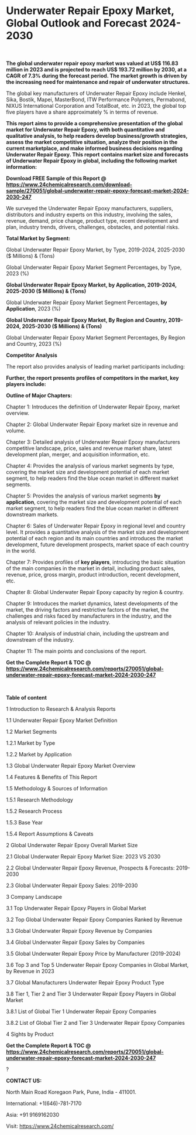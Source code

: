 <h1>Underwater Repair Epoxy Market, Global Outlook and Forecast 2024-2030</h1><br/><p><strong>The global underwater repair epoxy market was valued at US$ 116.83 million in 2023 and is projected to reach US$ 193.72 million by 2030, at a <strong>CAGR</strong> of 7.3% during the forecast period. The market growth is driven by the increasing need for maintenance and repair of underwater structures.</strong></p>
 
 
 
 <p>The global key manufacturers of Underwater Repair Epoxy include Henkel, Sika, Bostik, Mapei, MasterBond, ITW Performance Polymers, Permabond, NIXUS International Corporation and TotalBoat, etc. in 2023, the global top five players have a share approximately % in terms of revenue.</p>
 
 
 
 <p><strong>This report aims to provide a comprehensive presentation of the global market for Underwater Repair Epoxy, with both quantitative and qualitative analysis, to help readers develop business/growth strategies, assess the market competitive situation, analyze their position in the current marketplace, and make informed business decisions regarding Underwater Repair Epoxy. This report contains market size and forecasts of Underwater Repair Epoxy in global, including the following market information:</strong></p>
 
 
 
 <div><b>Download FREE Sample of this Report @ <a href="https://www.24chemicalresearch.com/download-sample/270051/global-underwater-repair-epoxy-forecast-market-2024-2030-247">https://www.24chemicalresearch.com/download-sample/270051/global-underwater-repair-epoxy-forecast-market-2024-2030-247</a></b></div>
 
 
 
 <p>We surveyed the Underwater Repair Epoxy manufacturers, suppliers, distributors and industry experts on this industry, involving the sales, revenue, demand, price change, product type, recent development and plan, industry trends, drivers, challenges, obstacles, and potential risks.</p>
 
 
 
 <p><strong>Total Market by Segment:</strong></p>
 
 
 
 <p>Global Underwater Repair Epoxy Market, by Type, 2019-2024, 2025-2030 ($ Millions) & (Tons)</p>
 
 
 
 <p>Global Underwater Repair Epoxy Market Segment Percentages, by Type, 2023 (%)</p>
 
 
 
 <p><strong>Global Underwater Repair Epoxy Market, <strong>by Application</strong>, 2019-2024, 2025-2030 ($ Millions) & (Tons)</strong></p>
 
 
 
 <p>Global Underwater Repair Epoxy Market Segment Percentages, <strong>by Application</strong>, 2023 (%)</p>
 
 
 
 <p><strong>Global Underwater Repair Epoxy Market, By Region and Country, 2019-2024, 2025-2030 ($ Millions) & (Tons)</strong></p>
 
 
 
 <p>Global Underwater Repair Epoxy Market Segment Percentages, By Region and Country, 2023 (%)</p>
 
 
 
 <p><strong>Competitor Analysis</strong></p>
 
 
 
 <p>The report also provides analysis of leading market participants including:</p>
 
 
 
 <p><strong>Further, the report presents profiles of competitors in the market, <strong>key players</strong> include:</strong></p>
 
 
 
 <p><strong>Outline of Major Chapters:</strong></p>
 
 
 
 <p>Chapter 1: Introduces the definition of Underwater Repair Epoxy, market overview.</p>
 
 
 
 <p>Chapter 2: Global Underwater Repair Epoxy market size in revenue and volume.</p>
 
 
 
 <p>Chapter 3: Detailed analysis of Underwater Repair Epoxy manufacturers competitive landscape, price, sales and revenue market share, latest development plan, merger, and acquisition information, etc.</p>
 
 
 
 <p>Chapter 4: Provides the analysis of various market segments by type, covering the market size and development potential of each market segment, to help readers find the blue ocean market in different market segments.</p>
 
 
 
 <p>Chapter 5: Provides the analysis of various market segments <strong>by application</strong>, covering the market size and development potential of each market segment, to help readers find the blue ocean market in different downstream markets.</p>
 
 
 
 <p>Chapter 6: Sales of Underwater Repair Epoxy in regional level and country level. It provides a quantitative analysis of the market size and development potential of each region and its main countries and introduces the market development, future development prospects, market space of each country in the world.</p>
 
 
 
 <p>Chapter 7: Provides profiles of <strong>key players</strong>, introducing the basic situation of the main companies in the market in detail, including product sales, revenue, price, gross margin, product introduction, recent development, etc.</p>
 
 
 
 <p>Chapter 8: Global Underwater Repair Epoxy capacity by region & country.</p>
 
 
 
 <p>Chapter 9: Introduces the market dynamics, latest developments of the market, the driving factors and restrictive factors of the market, the challenges and risks faced by manufacturers in the industry, and the analysis of relevant policies in the industry.</p>
 
 
 
 <p>Chapter 10: Analysis of industrial chain, including the upstream and downstream of the industry.</p>
 
 
 
 <p>Chapter 11: The main points and conclusions of the report.</p>
 
 
 
 <div><b>Get the Complete Report & TOC @ <a href="https://www.24chemicalresearch.com/reports/270051/global-underwater-repair-epoxy-forecast-market-2024-2030-247">https://www.24chemicalresearch.com/reports/270051/global-underwater-repair-epoxy-forecast-market-2024-2030-247</a></b></div>
 
 
 
 <p><br />
 
 <b>Table of content</b></p>
 
 
 
 <p>1 Introduction to Research & Analysis Reports<br />
 
 1.1 Underwater Repair Epoxy Market Definition<br />
 
 1.2 Market Segments<br />
 
 1.2.1 Market by Type<br />
 
 1.2.2 Market by Application<br />
 
 1.3 Global Underwater Repair Epoxy Market Overview<br />
 
 1.4 Features & Benefits of This Report<br />
 
 1.5 Methodology & Sources of Information<br />
 
 1.5.1 Research Methodology<br />
 
 1.5.2 Research Process<br />
 
 1.5.3 Base Year<br />
 
 1.5.4 Report Assumptions & Caveats<br />
 
 2 Global Underwater Repair Epoxy Overall Market Size<br />
 
 2.1 Global Underwater Repair Epoxy Market Size: 2023 VS 2030<br />
 
 2.2 Global Underwater Repair Epoxy Revenue, Prospects & Forecasts: 2019-2030<br />
 
 2.3 Global Underwater Repair Epoxy Sales: 2019-2030<br />
 
 3 Company Landscape<br />
 
 3.1 Top Underwater Repair Epoxy Players in Global Market<br />
 
 3.2 Top Global Underwater Repair Epoxy Companies Ranked by Revenue<br />
 
 3.3 Global Underwater Repair Epoxy Revenue by Companies<br />
 
 3.4 Global Underwater Repair Epoxy Sales by Companies<br />
 
 3.5 Global Underwater Repair Epoxy Price by Manufacturer (2019-2024)<br />
 
 3.6 Top 3 and Top 5 Underwater Repair Epoxy Companies in Global Market, by Revenue in 2023<br />
 
 3.7 Global Manufacturers Underwater Repair Epoxy Product Type<br />
 
 3.8 Tier 1, Tier 2 and Tier 3 Underwater Repair Epoxy Players in Global Market<br />
 
 3.8.1 List of Global Tier 1 Underwater Repair Epoxy Companies<br />
 
 3.8.2 List of Global Tier 2 and Tier 3 Underwater Repair Epoxy Companies<br />
 
 4 Sights by Product</p>
 
 
 
 <div><b>Get the Complete Report & TOC @ <a href="https://www.24chemicalresearch.com/reports/270051/global-underwater-repair-epoxy-forecast-market-2024-2030-247">https://www.24chemicalresearch.com/reports/270051/global-underwater-repair-epoxy-forecast-market-2024-2030-247</a></b></div>
 
 
 
 <p>? </p>
 
 
 
 <p><b>CONTACT US:</b><br />
 
 North Main Road Koregaon Park, Pune, India - 411001.<br />
 
 International: +1(646)-781-7170<br />
 
 Asia: +91 9169162030<br />
 
 Visit: <a href="https://www.24chemicalresearch.com/">https://www.24chemicalresearch.com/</a></p>